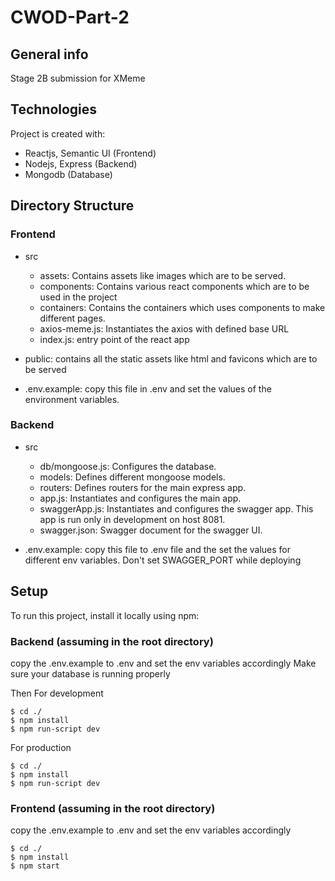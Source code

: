 # CWOD-Part-2

## General info
Stage 2B submission for XMeme
	
## Technologies
Project is created with:

* Reactjs, Semantic UI (Frontend)
* Nodejs, Express (Backend)
* Mongodb (Database)

## Directory Structure

### Frontend

* src
  * assets: Contains assets like images which are to be served.
  * components: Contains various react components which are to be used in the project
  * containers: Contains the containers which uses components to make different pages.
  * axios-meme.js: Instantiates the axios with defined base URL
  * index.js: entry point of the react app
  
* public: contains all the static assets like html and favicons which are to be served
* .env.example: copy this file in .env and set the values of the environment variables.

### Backend
* src
  * db/mongoose.js: Configures the database.
  * models: Defines different mongoose models.
  * routers: Defines routers for the main express app.
  * app.js: Instantiates and configures the main app.
  * swaggerApp.js: Instantiates and configures the swagger app. This app is run only in development on host 8081.
  * swagger.json: Swagger document for the swagger UI.
  
* .env.example: copy this file to .env file and the set the values for different env variables. Don't set SWAGGER_PORT while deploying
  
## Setup
To run this project, install it locally using npm:

### Backend (assuming in the root directory)

copy the .env.example to .env and set the env variables accordingly
Make sure your database is running properly

Then
For development
```
$ cd ./
$ npm install
$ npm run-script dev
```

For production
```
$ cd ./
$ npm install
$ npm run-script dev
```

### Frontend (assuming in the root directory)

copy the .env.example to .env and set the env variables accordingly

```
$ cd ./
$ npm install
$ npm start
```
